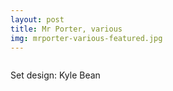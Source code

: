 ```yaml
---
layout: post
title: Mr Porter, various
img: mrporter-various-featured.jpg
---
```


<div><img src="{{ site.baseurl }}/public/images/mrporter-various-sun.jpg" alt=""></div>

<div><img src="{{ site.baseurl }}/public/images/mrporter-various-ski.jpg" alt=""></div>

Set design: Kyle Bean
